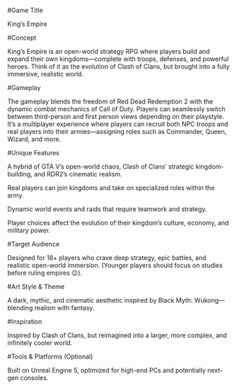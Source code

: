 #Game Title

King’s Empire


#Concept

King’s Empire is an open-world strategy RPG where players build and expand their own kingdoms—complete with troops, defenses, and powerful heroes. Think of it as the evolution of Clash of Clans, but brought into a fully immersive, realistic world.



#Gameplay

The gameplay blends the freedom of Red Dead Redemption 2 with the dynamic combat mechanics of Call of Duty. Players can seamlessly switch between third-person and first person views depending on their playstyle. It’s a multiplayer experience where players can recruit both NPC troops and real players into their armies—assigning roles such as Commander, Queen, Wizard, and more.



#Unique Features

A hybrid of GTA V’s open-world chaos, Clash of Clans’ strategic kingdom-building, and RDR2’s cinematic realism.

Real players can join kingdoms and take on specialized roles within the army.

Dynamic world events and raids that require teamwork and strategy.

Player choices affect the evolution of their kingdom’s culture, economy, and military power.



#Target Audience

Designed for 18+ players who crave deep strategy, epic battles, and realistic open-world immersion. (Younger players should focus on studies before ruling empires 😉).



#Art Style & Theme

A dark, mythic, and cinematic aesthetic inspired by Black Myth: Wukong—blending realism with fantasy.



#Inspiration

Inspired by Clash of Clans, but reimagined into a larger, more complex, and infinitely cooler world.



#Tools & Platforms (Optional)

Built on Unreal Engine 5, optimized for high-end PCs and potentially next-gen consoles.